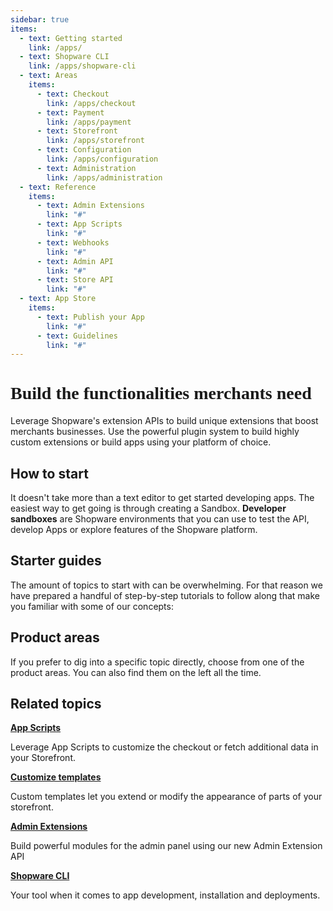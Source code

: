 ```yaml
---
sidebar: true
items:
  - text: Getting started
    link: /apps/
  - text: Shopware CLI
    link: /apps/shopware-cli
  - text: Areas
    items:
      - text: Checkout
        link: /apps/checkout
      - text: Payment
        link: /apps/payment
      - text: Storefront
        link: /apps/storefront
      - text: Configuration
        link: /apps/configuration
      - text: Administration
        link: /apps/administration
  - text: Reference
    items:
      - text: Admin Extensions
        link: "#"
      - text: App Scripts
        link: "#"
      - text: Webhooks
        link: "#"
      - text: Admin API
        link: "#"
      - text: Store API
        link: "#"
  - text: App Store
    items:
      - text: Publish your App
        link: "#"
      - text: Guidelines
        link: "#"
---
```


<h1 class="accent font-black" style="font-weight: 900; font-family: 'Poppins';">Build the functionalities merchants need</h1>

Leverage Shopware's extension APIs to build unique extensions that boost merchants businesses. Use the powerful plugin system to build highly custom extensions or build apps using your platform of choice.

## How to start

It doesn't take more than a text editor to get started developing apps. The easiest way to get going is through creating a Sandbox. **Developer sandboxes** are Shopware environments that you can use to test the API, develop Apps or explore features of the Shopware platform.

<!-- <a href="../create-demo" target="_blank"><button class="p-3 bg-#189eff rounded-md text-white text-14px block mx-auto"> Create a Developer Sandbox</button></a> -->

<RegistrationForm collapsed="collapsed"/>

## Starter guides

The amount of topics to start with can be overwhelming. For that reason we have prepared a handful of step-by-step tutorials to follow along that make you familiar with some of our concepts:

<PageRef page="https://developer.shopware.com/docs/guides/plugins/apps/starter/add-api-endpoint" title="Create a custom API endpoint" sub="Shows you how to extend the API with a custom defined endpoint" />

<PageRef page="https://developer.shopware.com/docs/guides/plugins/apps/starter/product-translator" title="Extend the Admin UI" sub="Extend the Admin panel by adding some custom content to a module" />

<PageRef page="https://developer.shopware.com/docs/guides/plugins/apps/starter/product-translator" title="Create a new storefront theme" sub="Override the default storefront theme by adding custom templates and styles" />

## Product areas

If you prefer to dig into a specific topic directly, choose from one of the product areas. You can also find them on the left all the time.

<PageRef page="./checkout/" title="Checkout" sub="Apply discounts, price calculations or control shipping method availabilities" />
<PageRef page="./payment/" title="Payment" sub="Handle payments from different gateways or process refunds" />
<PageRef page="./storefront/" title="Storefront" sub="Build extensions or themes for the customer storefront using templates or custom styles" />
<PageRef page="./flow-builder/" title="Flow Builder" sub="Add custom actions that for third party integrations or automate processes" />
<PageRef page="./custom-data/" title="Custom Data" sub="Store custom data, entites or relationships in your Shopware store" />
<PageRef page="./configuration/" title="Configuration" sub="Add configuration options to allow users to control your App's behavior" />
<PageRef page="./administration/" title="Administration" sub="Explore the possibilities of custom admin modules or extensions" />

## Related topics

<div class="grid grid-cols-2 gap-4">

<div class="bg-gray-100 dark:bg-gray-800 hover:shadow-lg rounded-md p-5 text-sm ">

**[App Scripts](#)**

Leverage App Scripts to customize the checkout or fetch additional data in your Storefront.

</div>
<div class="bg-gray-100 dark:bg-gray-800 hover:shadow-lg rounded-md p-5 text-sm ">

**[Customize templates](#)**

Custom templates let you extend or modify the appearance of parts of your storefront.

</div>
<div class="bg-gray-100 dark:bg-gray-800 hover:shadow-lg rounded-md p-5 text-sm ">

**[Admin Extensions](#)**

Build powerful modules for the admin panel using our new Admin Extension API

</div>
<div class="bg-gray-100 dark:bg-gray-800 hover:shadow-lg rounded-md p-5 text-sm ">

**[Shopware CLI](#)**

Your tool when it comes to app development, installation and deployments.

</div>

</div>